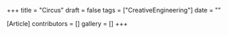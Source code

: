 +++
title = "Circus"
draft = false
tags = ["CreativeEngineering"]
date = ""

[Article]
contributors = []
gallery = []
+++